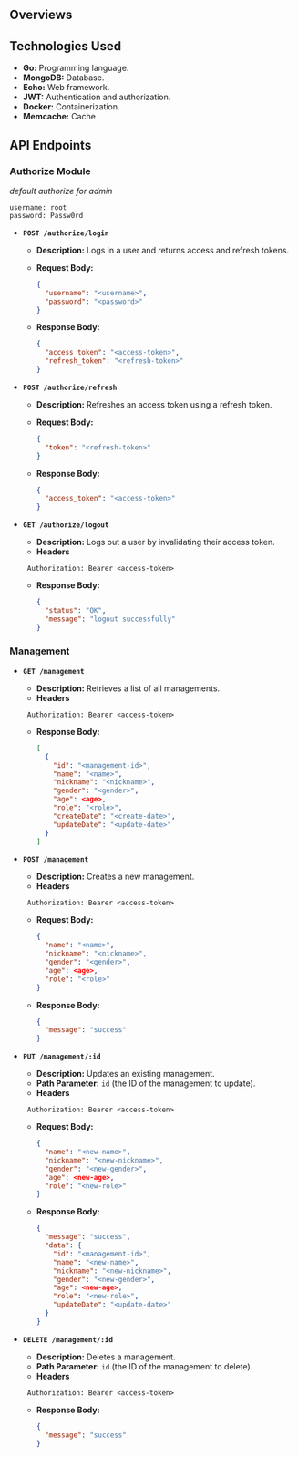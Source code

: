 ## Overviews
## Technologies Used

*   **Go:** Programming language.
*   **MongoDB:** Database.
*   **Echo:** Web framework.
*   **JWT:** Authentication and authorization.
*   **Docker:** Containerization.
* **Memcache:** Cache
  
## API Endpoints

### Authorize Module

*default authorize for admin*
```
username: root
password: Passw0rd
```

*   **`POST /authorize/login`**
    *   **Description:** Logs in a user and returns access and refresh tokens.
    *   **Request Body:**

        ```json
        {
          "username": "<username>",
          "password": "<password>"
        }
        ```

    *   **Response Body:**

        ```json
        {
          "access_token": "<access-token>",
          "refresh_token": "<refresh-token>"
        }
        ```

*   **`POST /authorize/refresh`**
    *   **Description:** Refreshes an access token using a refresh token.
    *   **Request Body:**

        ```json
        {
          "token": "<refresh-token>"
        }
        ```

    *   **Response Body:**

        ```json
        {
          "access_token": "<access-token>"
        }
        ```

*   **`GET /authorize/logout`**
    *   **Description:** Logs out a user by invalidating their access token.
    *   **Headers**
    ```
     Authorization: Bearer <access-token>
    ```
    *   **Response Body:**

        ```json
        {
          "status": "OK",
          "message": "logout successfully"
        }
        ```

### Management

*   **`GET /management`**
    *   **Description:** Retrieves a list of all managements.
     *   **Headers**
    ```
     Authorization: Bearer <access-token>
    ```
    *   **Response Body:**

        ```json
        [
          {
            "id": "<management-id>",
            "name": "<name>",
            "nickname": "<nickname>",
            "gender": "<gender>",
            "age": <age>,
            "role": "<role>",
            "createDate": "<create-date>",
            "updateDate": "<update-date>"
          }
        ]
        ```

*   **`POST /management`**
    *   **Description:** Creates a new management.
     *   **Headers**
    ```
     Authorization: Bearer <access-token>
    ```
    *   **Request Body:**

        ```json
        {
          "name": "<name>",
          "nickname": "<nickname>",
          "gender": "<gender>",
          "age": <age>,
          "role": "<role>"
        }
        ```

    *   **Response Body:**

        ```json
        {
          "message": "success"
        }
        ```

*   **`PUT /management/:id`**
    *   **Description:** Updates an existing management.
    *   **Path Parameter:** `id` (the ID of the management to update).
     *   **Headers**
    ```
     Authorization: Bearer <access-token>
    ```
    *   **Request Body:**

        ```json
        {
          "name": "<new-name>",
          "nickname": "<new-nickname>",
          "gender": "<new-gender>",
          "age": <new-age>,
          "role": "<new-role>"
        }
        ```

    *   **Response Body:**

        ```json
        {
          "message": "success",
          "data": {
            "id": "<management-id>",
            "name": "<new-name>",
            "nickname": "<new-nickname>",
            "gender": "<new-gender>",
            "age": <new-age>,
            "role": "<new-role>",
            "updateDate": "<update-date>"
          }
        }
        ```

*   **`DELETE /management/:id`**
    *   **Description:** Deletes a management.
    * **Path Parameter:** `id` (the ID of the management to delete).
     *   **Headers**
    ```
     Authorization: Bearer <access-token>
    ```

    *   **Response Body:**

        ```json
        {
          "message": "success"
        }
        ```


